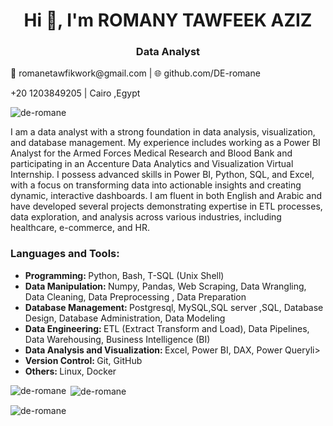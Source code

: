 <h1 align="center">Hi 👋, I'm ROMANY TAWFEEK AZIZ </h1>
<h3 align="center">Data Analyst</h3>
📧 romanetawfikwork@gmail.com | 🌐 github.com/DE-romane

+20 1203849205 | Cairo ,Egypt

<p align="left"> <img src="https://komarev.com/ghpvc/?username=de-romane&label=Profile%20views&color=0e75b6&style=flat" alt="de-romane" /> </p>

I am a data analyst with a strong foundation in data analysis, visualization, and database management. My experience includes working as a Power BI Analyst for the Armed Forces Medical Research and Blood Bank and participating in an Accenture Data Analytics and Visualization Virtual Internship. I possess advanced skills in Power BI, Python, SQL, and Excel, with a focus on transforming data into actionable insights and creating dynamic, interactive dashboards. I am fluent in both English and Arabic and have developed several projects demonstrating expertise in ETL processes, data exploration, and analysis across various industries, including healthcare, e-commerce, and HR.

<h3 align="left">Languages and Tools:</h3>
<ul>
<li><b>Programming: </b> Python, Bash, T-SQL (Unix Shell)</li>
<li><b>Data Manipulation: </b> Numpy, Pandas, Web Scraping, Data Wrangling, Data Cleaning, Data Preprocessing , Data Preparation</li>
<li><b>Database Management: </b> Postgresql, MySQL,SQL server ,SQL, Database Design, Database Administration, Data Modeling</li>
<li><b>Data Engineering: </b> ETL (Extract Transform and Load), Data Pipelines, Data Warehousing, Business Intelligence (BI)</li>
<li><b>Data Analysis and Visualization: </b> Excel, Power BI, DAX, Power Queryli>
<li><b>Version Control: </b> Git, GitHub</li>
<li><b>Others: </b>  Linux, Docker</li>
</ul>


<p><img align="left" src="https://github-readme-stats.vercel.app/api/top-langs?username=de-romane&show_icons=true&locale=en&layout=compact" alt="de-romane" /></p>

<p>&nbsp;<img align="center" src="https://github-readme-stats.vercel.app/api?username=de-romane&show_icons=true&locale=en" alt="de-romane" /></p>

<p><img align="center" src="https://github-readme-streak-stats.herokuapp.com/?user=de-romane&" alt="de-romane" /></p>



